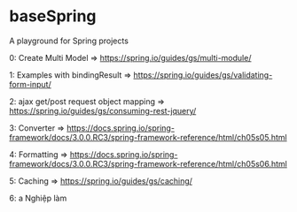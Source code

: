 # baseSpring

A playground for Spring projects

0: Create Multi Model => https://spring.io/guides/gs/multi-module/ 

1: Examples with bindingResult => https://spring.io/guides/gs/validating-form-input/

2: ajax get/post request object mapping => https://spring.io/guides/gs/consuming-rest-jquery/

3: Converter => https://docs.spring.io/spring-framework/docs/3.0.0.RC3/spring-framework-reference/html/ch05s05.html

4: Formatting => https://docs.spring.io/spring-framework/docs/3.0.0.RC3/spring-framework-reference/html/ch05s06.html

5: Caching => https://spring.io/guides/gs/caching/

6: a Nghiệp làm
